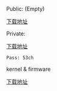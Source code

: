 Public: (Empty)

[下载地址](https://pan.baidu.com/s/1z6NLcbdPzijEIikovpST7Q)

Private:

[下载地址](https://pan.baidu.com/s/1twhxNYVa5A3IeeT8AqmQOA)  

    Pass: 53ch

kernel & firmware

[下载地址](https://pan.baidu.com/s/1-NY_WL5LB0stpxT1wAKSaA) 
